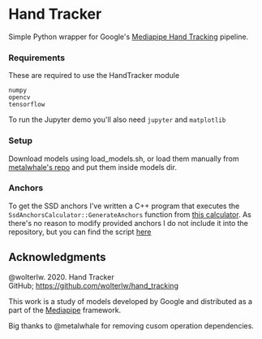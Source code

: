 # Hand Tracker
Simple Python wrapper for Google's [Mediapipe Hand Tracking](https://github.com/google/mediapipe/blob/master/mediapipe/docs/hand_tracking_mobile_gpu.md) pipeline.

### Requirements

These are required to use the HandTracker module

```
numpy
opencv
tensorflow
```
To run the Jupyter demo you'll also need `jupyter` and `matplotlib`

### Setup

Download models using load_models.sh, or load them manually from [metalwhale's repo](https://github.com/metalwhale/hand_tracking/) and put them inside models dir.

### Anchors

To get the SSD anchors I've written a C++ program that executes the `SsdAnchorsCalculator::GenerateAnchors` function from [this calculator](https://github.com/google/mediapipe/blob/master/mediapipe/calculators/tflite/ssd_anchors_calculator.cc).
As there's no reason to modify provided anchors I do not include it into the repository, but you can find the script [here](https://gist.github.com/wolterlw/6f1ebc49230506f8e9ce5facc5251d4f)

## Acknowledgments

@wolterlw. 2020. Hand Tracker  
GitHub; https://github.com/wolterlw/hand_tracking

This work is a study of models developed by Google and distributed as a part of the [Mediapipe](https://github.com/google/mediapipe) framework.   

Big thanks to @metalwhale for removing cusom operation dependencies.